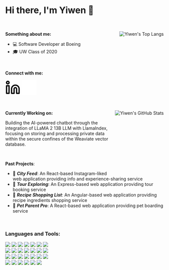 # Hi there, I'm Yiwen 👋 

<br />

**Something about me:** <img align="right" class="img" alt="Yiwen's Top Langs" src="https://github-readme-stats.vercel.app/api/top-langs/?username=Yiwen-M&theme=radical&layout=compact" />

- 💻 Software Developer at Boeing
- 🎓 UW Class of 2020

<br />

**Connect with me:** 

[![website](./img/linkedin-light.svg)](https://www.linkedin.com/in/yiwen-ma/#gh-light-mode-only)
[![website](./img/linkedin-dark.svg)](https://www.linkedin.com/in/yiwen-ma/#gh-dark-mode-only)

<br />

**Currently Working on:** <img align="right" alt="Yiwen's GitHub Stats" src="https://github-readme-stats.vercel.app/api?username=Yiwen-M&show_icons=true&hide_rank=true&theme=radical" style="height:200px;" />

Building the AI-powered chatbot through the integration of LLaMA 2 13B LLM with LlamaIndex,  focusing on storing and processing private data within the secure confines of the Weaviate vector database.

<br />

**Past Projects**:

- 🎪 ***City Feed***: An React-based Instagram-liked web application providing info and experience-sharing service
- 🚂 ***Tour Exploring***: An Express-based web application providing tour booking service
- 🍔 ***Recipe Shopping List***: An Angular-based web application providing recipe ingredients shopping service
- 🧸 ***Pet Parent Pro***: A React-based web application providing pet boarding service

<br />

### Languages and Tools:

<img src="https://img.shields.io/badge/java-%23ED8B00.svg?style=for-the-badge&logo=openjdk&logoColor=white"> <img src="https://img.shields.io/badge/python-3670A0?style=for-the-badge&logo=python&logoColor=ffdd54"> <img src="https://img.shields.io/badge/javascript-%23323330.svg?style=for-the-badge&logo=javascript&logoColor=%23F7DF1E"> <img src="https://img.shields.io/badge/typescript-%23007ACC.svg?style=for-the-badge&logo=typescript&logoColor=white"> <img src="https://img.shields.io/badge/swift-F54A2A?style=for-the-badge&logo=swift&logoColor=white"> <img src ="https://img.shields.io/badge/html5-%23E34F26.svg?style=for-the-badge&logo=html5&logoColor=white"> <img src ="https://img.shields.io/badge/css3-%231572B6.svg?style=for-the-badge&logo=css3&logoColor=white"> 
<br />
<img src="https://img.shields.io/badge/react-%2320232a.svg?style=for-the-badge&logo=react&logoColor=%2361DAFB"> <img src="https://img.shields.io/badge/redux-%23593d88.svg?style=for-the-badge&logo=redux&logoColor=white"> <img src="https://img.shields.io/badge/angular-%23DD0031.svg?style=for-the-badge&logo=angular&logoColor=white"> <img src="https://img.shields.io/badge/Flutter-%2302569B.svg?style=for-the-badge&logo=Flutter&logoColor=white"> <img src="https://img.shields.io/badge/react_native-%2320232a.svg?style=for-the-badge&logo=react&logoColor=%2361DAFB"> <img src="https://img.shields.io/badge/Android-3DDC84?style=for-the-badge&logo=android&logoColor=white"> <img src="https://img.shields.io/badge/iOS-000000?style=for-the-badge&logo=ios&logoColor=white"> 
<br />
<img src="https://img.shields.io/badge/node.js-6DA55F?style=for-the-badge&logo=node.js&logoColor=white"> <img src="https://img.shields.io/badge/spring-%236DB33F.svg?style=for-the-badge&logo=spring&logoColor=white"> <img src="https://img.shields.io/badge/llamaindex-%23000000.svg?style=for-the-badge&logo=llamaindex&logoColor=white"> <img src="https://img.shields.io/badge/langchain-%2364B345?style=for-the-badge&logo=langchain&logoColor=white"> <img src="https://img.shields.io/badge/-Weaviate-2EC866?style=for-the-badge&logo=Weaviate&logoColor=white"> <img src="https://img.shields.io/badge/mysql-%2300f.svg?style=for-the-badge&logo=mysql&logoColor=white"> <img src="https://img.shields.io/badge/MongoDB-%234ea94b.svg?style=for-the-badge&logo=mongodb&logoColor=white"> 
<br />
<img src="https://img.shields.io/badge/AWS-%23FF9900.svg?style=for-the-badge&logo=amazon-aws&logoColor=white"> <img src="https://img.shields.io/badge/azure-%230072C6.svg?style=for-the-badge&logo=microsoftazure&logoColor=white"> <img src="https://img.shields.io/badge/GoogleCloud-%234285F4.svg?style=for-the-badge&logo=google-cloud&logoColor=white"> <img src="https://img.shields.io/badge/git-%23F05033.svg?style=for-the-badge&logo=git&logoColor=white">
<img src="https://img.shields.io/badge/docker-%230db7ed.svg?style=for-the-badge&logo=docker&logoColor=white"> <img src="https://img.shields.io/badge/kubernetes-%23326ce5.svg?style=for-the-badge&logo=kubernetes&logoColor=white">


[linkedin]: https://www.linkedin.com/in/yiwen-ma


